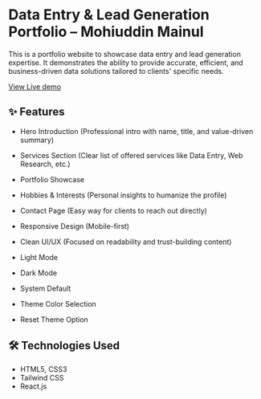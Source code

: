# Data Entry & Lead Generation Portfolio – Mohiuddin Mainul

This is a portfolio website to showcase data entry and lead generation expertise. It demonstrates the ability to provide accurate, efficient, and business-driven data solutions tailored to clients' specific needs.

[View Live demo](https://mohiuddinmainul.vercel.app/)

## ✨ Features

- Hero Introduction (Professional intro with name, title, and value-driven summary)
- Services Section (Clear list of offered services like Data Entry, Web Research, etc.)
- Portfolio Showcase
- Hobbies & Interests (Personal insights to humanize the profile)
- Contact Page (Easy way for clients to reach out directly)
- Responsive Design (Mobile-first)
- Clean UI/UX (Focused on readability and trust-building content)

- Light Mode
- Dark Mode
- System Default
- Theme Color Selection
- Reset Theme Option

## 🛠 Technologies Used

- HTML5, CSS3
- Tailwind CSS
- React.js
